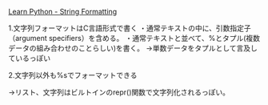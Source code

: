[Learn Python - String Formatting](https://www.learnpython.org/en/String_Formatting)

1.文字列フォーマットはC言語形式で書く
・通常テキストの中に、引数指定子（argument specifiers）を含める。
・通常テキストと並べて、%とタプル(複数データの組み合わせのことらしい)を書く。
→単数データをタプルとして言及しているっぽい

2.文字列以外も%sでフォーマットできる

→リスト、文字列はビルトインのrepr()関数で文字列化されるっぽい。
